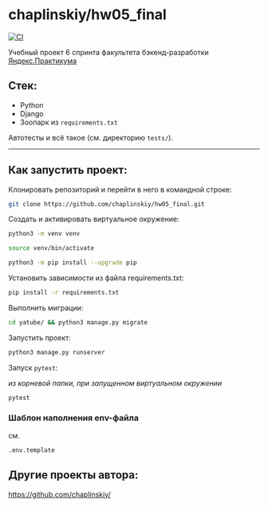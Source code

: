 # chaplinskiy/hw05_final

[![CI](https://github.com/yandex-praktikum/hw05_final/actions/workflows/python-app.yml/badge.svg?branch=master)](https://github.com/yandex-praktikum/hw05_final/actions/workflows/python-app.yml)

Учебный проект 6 спринта факультета бэкенд-разработки [Яндекс.Практикума](https://practicum.yandex.ru/backend-developer)

## Стек:
- Python
- Django
- Зоопарк из `requirements.txt`

Автотесты и всё такое (см. директорию `tests/`).

---
## Как запустить проект:

Клонировать репозиторий и перейти в него в командной строке:

```bash
git clone https://github.com/chaplinskiy/hw05_final.git
```

Cоздать и активировать виртуальное окружение:

```bash
python3 -m venv venv
```

```bash
source venv/bin/activate
```

```bash
python3 -m pip install --upgrade pip
```

Установить зависимости из файла requirements.txt:

```bash
pip install -r requirements.txt
```

Выполнить миграции:

```bash
cd yatube/ && python3 manage.py migrate
```

Запустить проект:

```bash
python3 manage.py runserver
```

Запуск `pytest`:

*из корневой папки, при запущенном виртуальном окружении*
```bash
pytest
```

### Шаблон наполнения env-файла
см.
```bash
.env.template
```


## Другие проекты автора:
https://github.com/chaplinskiy/